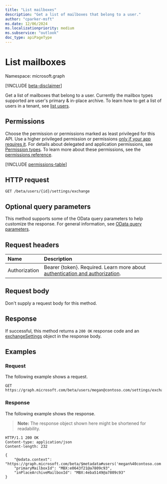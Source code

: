```yaml
---
title: "List mailboxes"
description: "Get a list of mailboxes that belong to a user."
author: "cparker-msft"
ms.date: 12/06/2024
ms.localizationpriority: medium
ms.subservice: "outlook"
doc_type: apiPageType
---
```


# List mailboxes

Namespace: microsoft.graph

[!INCLUDE [beta-disclaimer](../../includes/beta-disclaimer.md)]

Get a list of mailboxes that belong to a user. Currently the mailbox types supported are user's primary & in-place archive. To learn how to get a list of users in a tenant, see [list users](../api/user-list.md).

## Permissions

Choose the permission or permissions marked as least privileged for this API. Use a higher privileged permission or permissions [only if your app requires it](/graph/permissions-overview#best-practices-for-using-microsoft-graph-permissions). For details about delegated and application permissions, see [Permission types](/graph/permissions-overview#permission-types). To learn more about these permissions, see the [permissions reference](/graph/permissions-reference).

<!-- {
  "blockType": "permissions",
  "name": "usersettings-list-exchange-permissions"
}
-->
[!INCLUDE [permissions-table](../includes/permissions/usersettings-list-exchange-permissions.md)]

## HTTP request

<!-- {
  "blockType": "ignored"
}
-->
``` http
GET /beta/users/{id}/settings/exchange
```

## Optional query parameters

This method supports some of the OData query parameters to help customize the response. For general information, see [OData query parameters](/graph/query-parameters).

## Request headers

|Name|Description|
|:---|:---|
|Authorization|Bearer {token}. Required. Learn more about [authentication and authorization](/graph/auth/auth-concepts).|

## Request body

Don't supply a request body for this method.

## Response

If successful, this method returns a `200 OK` response code and an [exchangeSettings](../resources/exchangesettings.md) object in the response body.

## Examples

### Request

The following example shows a request.
<!-- {
  "blockType": "request",
  "name": "list_exchangesettings"
}
-->
``` http
GET https://graph.microsoft.com/beta/users/megan@contoso.com/settings/exchange
```

### Response

The following example shows the response.
>**Note:** The response object shown here might be shortened for readability.
<!-- {
  "blockType": "response",
  "truncated": true,
  "@odata.type": "microsoft.graph.exchangeSettings"
}
-->
``` http
HTTP/1.1 200 OK
Content-type: application/json
Content-length: 232

{
    "@odata.context": "https://graph.microsoft.com/beta/$metadata#users('megan%40contoso.com')/settings/exchange/$entity",
    "primaryMailboxId": "MBX:e0643f21@a7809c93",
    "inPlaceArchiveMailboxId": "MBX:4eba5149@a7809c93"
}
```
